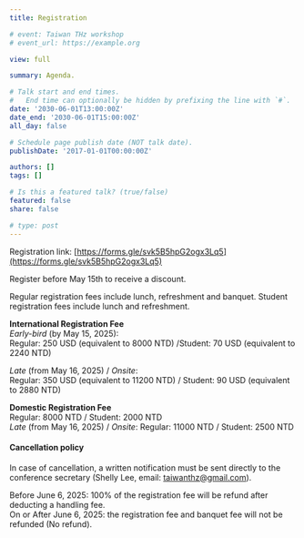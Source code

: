 ```yaml
---
title: Registration

# event: Taiwan THz workshop
# event_url: https://example.org

view: full

summary: Agenda.

# Talk start and end times.
#   End time can optionally be hidden by prefixing the line with `#`.
date: '2030-06-01T13:00:00Z'
date_end: '2030-06-01T15:00:00Z'
all_day: false

# Schedule page publish date (NOT talk date).
publishDate: '2017-01-01T00:00:00Z'

authors: []
tags: []

# Is this a featured talk? (true/false)
featured: false
share: false

# type: post
---
```


Registration link: [https://forms.gle/svk5B5hpG2ogx3Lq5](https://forms.gle/svk5B5hpG2ogx3Lq5)

Register before May 15th to receive a discount.


Regular registration fees include lunch, refreshment and banquet. Student registration fees include lunch and refreshment.

**International Registration Fee** <br>
*Early-bird* (by May 15, 2025): <br>
Regular: 250 USD (equivalent to 8000 NTD) /Student: 70 USD (equivalent to 2240 NTD)

*Late* (from May 16, 2025) / *Onsite*: <br>
Regular: 350 USD (equivalent to 11200 NTD) / Student: 90 USD (equivalent to 2880 NTD)

**Domestic Registration Fee** <br>
Regular: 8000 NTD / Student: 2000 NTD <br>
*Late* (from May 16, 2025) / *Onsite*: Regular: 11000 NTD / Student: 2500 NTD <br>

<!-- Additional banquet ticket for accompanying person: 1200 NTD (Local) -->


#### Cancellation policy
In case of cancellation, a written notification must be sent directly to the conference secretary (Shelly Lee, email: taiwanthz@gmail.com).

Before June 6, 2025: 100% of the registration fee will be refund after deducting a handling fee. <br> 
On or After June 6, 2025: the registration fee and banquet fee will not be refunded (No refund).
